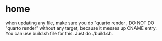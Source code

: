# home

when updating any file, make sure you do "quarto render <specific file or folder>, DO NOT DO "quarto render" without any target, because it messes up CNAME entry. You can use build.sh file for this. Just do ./build.sh. 
